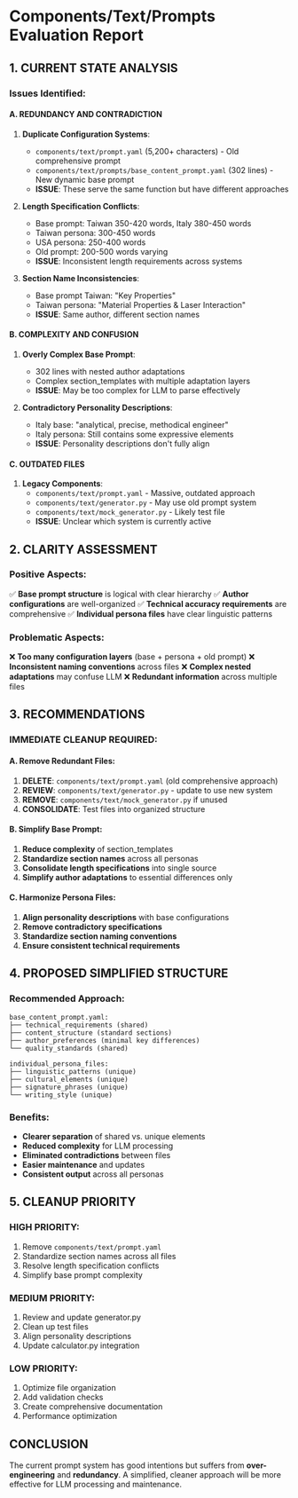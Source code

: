 # Components/Text/Prompts Evaluation Report

## 1. CURRENT STATE ANALYSIS

### Issues Identified:

#### A. REDUNDANCY AND CONTRADICTION
1. **Duplicate Configuration Systems**:
   - `components/text/prompt.yaml` (5,200+ characters) - Old comprehensive prompt
   - `components/text/prompts/base_content_prompt.yaml` (302 lines) - New dynamic base prompt
   - **ISSUE**: These serve the same function but have different approaches

2. **Length Specification Conflicts**:
   - Base prompt: Taiwan 350-420 words, Italy 380-450 words
   - Taiwan persona: 300-450 words
   - USA persona: 250-400 words
   - Old prompt: 200-500 words varying
   - **ISSUE**: Inconsistent length requirements across systems

3. **Section Name Inconsistencies**:
   - Base prompt Taiwan: "Key Properties"
   - Taiwan persona: "Material Properties & Laser Interaction"
   - **ISSUE**: Same author, different section names

#### B. COMPLEXITY AND CONFUSION
1. **Overly Complex Base Prompt**:
   - 302 lines with nested author adaptations
   - Complex section_templates with multiple adaptation layers
   - **ISSUE**: May be too complex for LLM to parse effectively

2. **Contradictory Personality Descriptions**:
   - Italy base: "analytical, precise, methodical engineer"
   - Italy persona: Still contains some expressive elements
   - **ISSUE**: Personality descriptions don't fully align

#### C. OUTDATED FILES
1. **Legacy Components**:
   - `components/text/prompt.yaml` - Massive, outdated approach
   - `components/text/generator.py` - May use old prompt system
   - `components/text/mock_generator.py` - Likely test file
   - **ISSUE**: Unclear which system is currently active

## 2. CLARITY ASSESSMENT

### Positive Aspects:
✅ **Base prompt structure** is logical with clear hierarchy
✅ **Author configurations** are well-organized
✅ **Technical accuracy requirements** are comprehensive
✅ **Individual persona files** have clear linguistic patterns

### Problematic Aspects:
❌ **Too many configuration layers** (base + persona + old prompt)
❌ **Inconsistent naming conventions** across files
❌ **Complex nested adaptations** may confuse LLM
❌ **Redundant information** across multiple files

## 3. RECOMMENDATIONS

### IMMEDIATE CLEANUP REQUIRED:

#### A. Remove Redundant Files:
1. **DELETE**: `components/text/prompt.yaml` (old comprehensive approach)
2. **REVIEW**: `components/text/generator.py` - update to use new system
3. **REMOVE**: `components/text/mock_generator.py` if unused
4. **CONSOLIDATE**: Test files into organized structure

#### B. Simplify Base Prompt:
1. **Reduce complexity** of section_templates
2. **Standardize section names** across all personas
3. **Consolidate length specifications** into single source
4. **Simplify author adaptations** to essential differences only

#### C. Harmonize Persona Files:
1. **Align personality descriptions** with base configurations
2. **Remove contradictory specifications**
3. **Standardize section naming conventions**
4. **Ensure consistent technical requirements**

## 4. PROPOSED SIMPLIFIED STRUCTURE

### Recommended Approach:
```
base_content_prompt.yaml:
├── technical_requirements (shared)
├── content_structure (standard sections)
├── author_preferences (minimal key differences)
└── quality_standards (shared)

individual_persona_files:
├── linguistic_patterns (unique)
├── cultural_elements (unique)
├── signature_phrases (unique)
└── writing_style (unique)
```

### Benefits:
- **Clearer separation** of shared vs. unique elements
- **Reduced complexity** for LLM processing
- **Eliminated contradictions** between files
- **Easier maintenance** and updates
- **Consistent output** across all personas

## 5. CLEANUP PRIORITY

### HIGH PRIORITY:
1. Remove `components/text/prompt.yaml`
2. Standardize section names across all files
3. Resolve length specification conflicts
4. Simplify base prompt complexity

### MEDIUM PRIORITY:
1. Review and update generator.py
2. Clean up test files
3. Align personality descriptions
4. Update calculator.py integration

### LOW PRIORITY:
1. Optimize file organization
2. Add validation checks
3. Create comprehensive documentation
4. Performance optimization

## CONCLUSION

The current prompt system has good intentions but suffers from **over-engineering** and **redundancy**. A simplified, cleaner approach will be more effective for LLM processing and maintenance.
